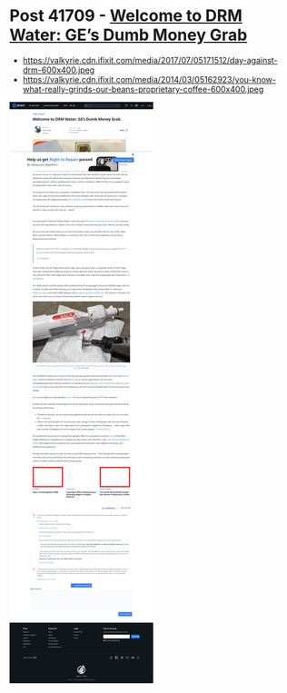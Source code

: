 # Post 41709 - [Welcome to DRM Water: GE&#8217;s Dumb Money Grab](https://www.ifixit.com/News/41709/welcome-to-drm-water-ges-incredibly-dumb-money-grab)

- https://valkyrie.cdn.ifixit.com/media/2017/07/05171512/day-against-drm-600x400.jpeg
- https://valkyrie.cdn.ifixit.com/media/2014/03/05162923/you-know-what-really-grinds-our-beans-proprietary-coffee-600x400.jpeg

![screencap](screenshots/0c75163e-1935-4b8c-9da7-dedfd3ecc3bb.png)
